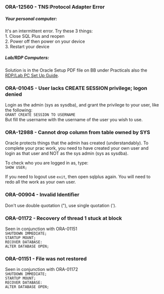 ### ORA-12560 - TNS:Protocol Adapter Error
##### Your personal computer:  
It's an intermittent error. Try these 3 things:  
	1. Close SQL Plus and reopen  
	2. Power off then power on your device  
	3. Restart your device  
##### Lab/RDP Computers:
Solution is in the Oracle Setup PDF file on BB under Practicals also the [RDP/Lab PC Set Up Guide](https://raw.githubusercontent.com/courtneyzhan/infs2200-tutoring-2021-s2/master/practicals/RDP_Lab_Comp_Guide.md).

### ORA-01045 - User lacks CREATE SESSION privilege; logon denied
Login as the admin (sys as sysdba), and grant the privilege to your user, like the following:  
`GRANT CREATE SESSION TO USERNAME`  
But fill the username with the username of the user you wish to use.

### ORA-12988 - Cannot drop column from table owned by SYS
Oracle protects things that the admin has created (understandably). To complete your prac work, you need to have created your own user and login as that user and NOT as the sys admin (sys as sysdba).  

To check who you are logged in as, type:  
	`SHOW USER;`  

If you need to logout use `exit`, then open sqlplus again.
You will need to redo all the work as your own user.

### ORA-00904 - Invalid Identifier
Don't use double quotation ("), use single quotation (').


### ORA-01172 - Recovery of thread 1 stuck at block
Seen in conjunction with ORA-01151  
`SHUTDOWN IMMEDIATE;`  
`STARTUP MOUNT;`  
`RECOVER DATABASE:`  
`ALTER DATABASE OPEN;`   

### ORA-01151 - File was not restored
Seen in conjunction with ORA-01172  
`SHUTDOWN IMMEDIATE;`  
`STARTUP MOUNT;`  
`RECOVER DATABASE:`  
`ALTER DATABASE OPEN;`   
